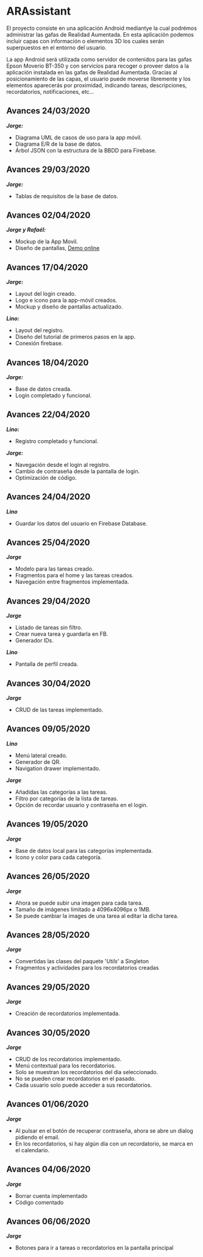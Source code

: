 # ARAssistant

El proyecto consiste en una aplicación Android mediantye la cual podrémos administrar las gafas de Realidad Aumentada.
En esta aplicación podemos incluir capas con información o elementos 3D los cuales serán superpuestos en el entorno del usuario.

La app Android será utilizada como servidor de contenidos para las gafas Epson Moverio BT-350 y con servicios para recoger o proveer datos a la aplicación instalada en las gafas de Realidad Aumentada. Gracias al posicionamiento de las capas, el usuario puede moverse libremente y los elementos aparecerás por proximidad, indicando tareas, descripciones, recordatorios, notificaciones, etc...

## Avances 24/03/2020

***Jorge:***
* Diagrama UML de casos de uso para la app móvil.
* Diagrama E/R de la base de datos.
* Árbol JSON con la estructura de la BBDD para Firebase.

## Avances 29/03/2020

***Jorge:***
* Tablas de requisitos de la base de datos.

## Avances 02/04/2020

***Jorge y Rafaél:***
* Mockup de la App Movil.
* Diseño de pantallas, [Demo online](https://www.figma.com/proto/pXeGToLrAQjJCZh8pPeCtl/Arassistant_Pantallas?node-id=1%3A5&scaling=min-zoom)

## Avances 17/04/2020

***Jorge:***
* Layout del login creado.
* Logo e icono para la app-móvil creados.
* Mockup y diseño de pantallas actualizado.

***Lino:***
* Layout del registro.
* Diseño del tutorial de primeros pasos en la app.
* Conexión firebase.

## Avances 18/04/2020

***Jorge:***
* Base de datos creada.
* Login completado y funcional.

## Avances 22/04/2020

***Lino:***
* Registro completado y funcional.

***Jorge:***
* Navegación desde el login al registro.
* Cambio de contraseña desde la pantalla de login.
* Optimización de código.

## Avances 24/04/2020

***Lino***
* Guardar los datos del usuario en Firebase Database.

## Avances 25/04/2020

***Jorge***
* Modelo para las tareas creado.
* Fragmentos para el home y las tareas creados.
* Navegación entre fragmentos implementada.

## Avances 29/04/2020

***Jorge***
* Listado de tareas sin filtro.
* Crear nueva tarea y guardarla en FB.
* Generador IDs.

***Lino***
* Pantalla de perfil creada.

## Avances 30/04/2020

***Jorge***
* CRUD de las tareas implementado.

## Avances 09/05/2020

***Lino***
* Menú lateral creado.
* Generador de QR.
* Navigation drawer implementado.

***Jorge***
* Añadidas las categorías a las tareas.
* Filtro por categorías de la lista de tareas.
* Opción de recordar usuario y contraseña en el login.

## Avances 19/05/2020

***Jorge***
* Base de datos local para las categorías implementada.
* Icono y color para cada categoría.

## Avances 26/05/2020

***Jorge***
* Ahora se puede subir una imagen para cada tarea.
* Tamaño de imágenes limitado a 4096x4096px o 1MB.
* Se puede cambiar la images de una tarea al editar la dicha tarea.

## Avances 28/05/2020

***Jorge***
* Convertidas las clases del paquete '*Utils*' a Singleton
* Fragmentos y actividades para los recordatorios creadas

## Avances 29/05/2020

***Jorge***
* Creación de recordatorios implementada.

## Avances 30/05/2020

***Jorge***
* CRUD de los recordatorios implementado.
* Menú contextual para los recordatorios.
* Solo se muestran los recordatorios del día seleccionado.
* No se pueden crear recordatorios en el pasado.
* Cada usuario solo puede acceder a sus recordatorios.

## Avances 01/06/2020

***Jorge***
* Al pulsar en el botón de recuperar contraseña, ahora se abre un dialog pidiendo el email.
* En los recordatorios, si hay algún día con un recordatorio, se marca en el calendario.

## Avances 04/06/2020

***Jorge***
* Borrar cuenta implementado
* Código comentado

## Avances 06/06/2020

***Jorge***
* Botones para ir a tareas o recordatorios en la pantalla principal